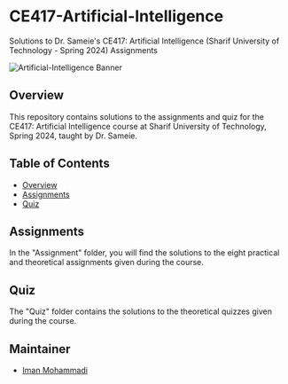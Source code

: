 # CE417-Artificial-Intelligence
Solutions to Dr. Sameie's CE417: Artificial Intelligence (Sharif University of Technology - Spring 2024) Assignments

![Artificial-Intelligence Banner](https://github.com/Imanm02/CE417-Artificial-Intelligence/blob/main/Artificial-Intelligence-Background.jpg)

## Overview

This repository contains solutions to the assignments and quiz for the CE417: Artificial Intelligence course at Sharif University of Technology, Spring 2024, taught by Dr. Sameie.

## Table of Contents

- [Overview](#overview)
- [Assignments](#assignments)
- [Quiz](#quiz)

## Assignments

In the "Assignment" folder, you will find the solutions to the eight practical and theoretical assignments given during the course.

## Quiz

The "Quiz" folder contains the solutions to the theoretical quizzes given during the course.

## Maintainer

- [Iman Mohammadi](https://github.com/Imanm02)
